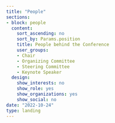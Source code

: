 ```yaml
---
title: "People"
sections:
- block: people
  content:
    sort_ascending: no
    sort_by: Params.position
    title: People behind the Conference
    user_groups:
    - Chair
    - Organizing Committee
    - Steering Committee
    - Keynote Speaker
  design:
    show_interests: no
    show_role: yes
    show_organizations: yes
    show_social: no
date: "2022-10-24"
type: landing
---
```

